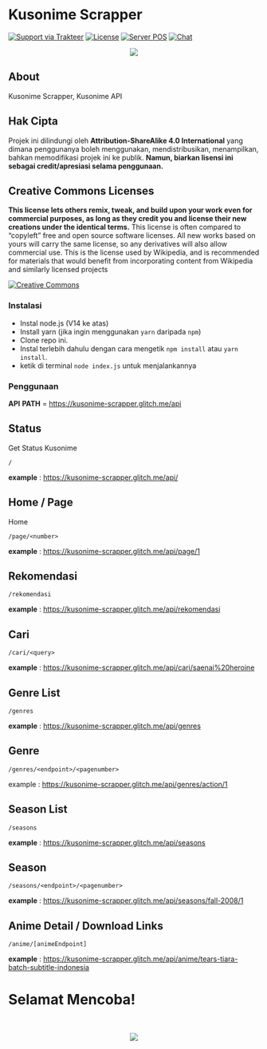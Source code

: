 # Kusonime Scrapper

[![Support via Trakteer](https://img.shields.io/badge/Support-me!-green)](https://trakteer.id/katowproject)
[![License](https://img.shields.io/badge/LICENSE-CC--BY--SA--4.0-green)](https://github.com/KatowProject/Kato-Bot/blob/master/LICENSE)
[![Server POS](https://img.shields.io/badge/discord-discord.gg%2F3QVwskz-blue)](https://discord.gg/3QVwskz)
[![Chat](https://img.shields.io/discord/336336077755252738)]()

<p align="center"><img src="https://cdn.discordapp.com/attachments/795771950076133438/795810964040843294/101899459_135497158124648_7045376805259230317_o.jpg" /></p>

## About

Kusonime Scrapper, Kusonime API

## Hak Cipta

Projek ini dilindungi oleh **Attribution-ShareAlike 4.0 International** yang dimana penggunanya boleh menggunakan, mendistribusikan, menampilkan, bahkan
memodifikasi projek ini ke publik. **Namun, biarkan lisensi ini sebagai credit/apresiasi selama penggunaan.**

## Creative Commons Licenses

**This license lets others remix, tweak, and build upon your work even for commercial purposes, as long as they credit you and license their new creations under the identical terms.** This license is often compared to “copyleft” free and open source software licenses. All new works based on yours will carry the same license, so any derivatives will also allow commercial use. This is the license used by Wikipedia, and is recommended for materials that would benefit from incorporating content from Wikipedia and similarly licensed projects

[![Creative Commons](https://i.creativecommons.org/l/by-sa/4.0/88x31.png)](https://creativecommons.org/licenses/by-sa/4.0/ "Redirect to Creative Commons")

### Instalasi

- Instal node.js (V14 ke atas)
- Install yarn (jika ingin menggunakan `yarn` daripada `npm`)
- Clone repo ini.
- Instal terlebih dahulu dengan cara mengetik `npm install` atau `yarn install`.<br>
- ketik di terminal `node index.js` untuk menjalankannya

### Penggunaan

**API** **PATH** = https://kusonime-scrapper.glitch.me/api

## Status

Get Status Kusonime

```
/
```

**example** : https://kusonime-scrapper.glitch.me/api/

## Home / Page

Home

```
/page/<number>
```

**example** : https://kusonime-scrapper.glitch.me/api/page/1

## Rekomendasi

```
/rekomendasi
```

**example** : https://kusonime-scrapper.glitch.me/api/rekomendasi

## Cari

```
/cari/<query>
```

**example** : https://kusonime-scrapper.glitch.me/api/cari/saenai%20heroine

## Genre List

```
/genres
```

**example** : https://kusonime-scrapper.glitch.me/api/genres

## Genre

```
/genres/<endpoint>/<pagenumber>
```

example : https://kusonime-scrapper.glitch.me/api/genres/action/1

## Season List

```
/seasons
```

**example** : https://kusonime-scrapper.glitch.me/api/seasons

## Season

```
/seasons/<endpoint>/<pagenumber>
```

**example** : https://kusonime-scrapper.glitch.me/api/seasons/fall-2008/1

## Anime Detail / Download Links

```
/anime/[animeEndpoint]
```

**example** : https://kusonime-scrapper.glitch.me/api/anime/tears-tiara-batch-subtitle-indonesia

<p align="center"><h1>Selamat Mencoba!</h1><br></p>
<p align="center"><img src="https://cdn.discordapp.com/attachments/795771950076133438/795832442153598986/tenor_5.gif" /></p>
